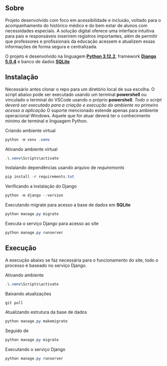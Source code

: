 ## Sobre
Projeto desenvolvido com foco em acessibilidade e inclusão, voltado para o acompanhamento do histórico médico e do bem estar de alunos com necessidades especiais. A solução digital oferece uma interface intuitiva para pais e responsáveis inserirem registros importantes, além de permitir que professores e profissionais da educação acessem e atualizem essas informações de forma segura e centralizada.

O projeto é desenvolvido na linguagem [**Python 3.12.2**](https://www.python.org/downloads/release/python-3122/),  framework [**Django 5.0.4**](https://docs.djangoproject.com/en/5.0/releases/5.0.4/) e banco de dados [**SQLite**](https://www.sqlite.org/)

## Instalação
Necessário antes clonar o repo para um diretório local de sua escolha. O script abaixo pode ser executado usando um terminal **powershell** ou vinculado o terminal do VSCode usando o próprio **powershell**. *Todo o script deverá ser executado para a criação e execução do ambiente no primeiro acesso a aplicação* O suporte mencionado estende apenas para ambiente operacional Windows. Aquele que for atuar deverá ter o conhecimento mínimo de terminal e linguagem Python.

Criando ambiente virtual
```powershell
python -m venv .venv
```
Ativando ambiente virtual
```powershell
.\.venv\Scripts\activate
```
Instalando dependências usando arquivo de *requirements*
```powershell
pip install -r requirements.txt
```
Verificando a instalação do Django
```powershell
python -m django --version
```
Executando migrate para acesso a base de dados em **SQLite**
```powershell
python manage.py migrate
```
Executa o serviço Django para acesso ao site
```powershell
python manage.py runserver
```

## Execução
A execução abaixo se faz necessária para o funcionamento do site, todo o processo é baseado no serviço Django.

Ativando ambiente
```powershell
.\.venv\Scripts\activate 
```
Baixando atualizações
```powershell
git pull
```
Atualizando estrutura da base de dados
```powershell
python manage.py makemigrate
```
Seguido de
```powershell
python manage.py migrate
```
Executando o serviço Django
```powershell
python manage.py runserver
```
